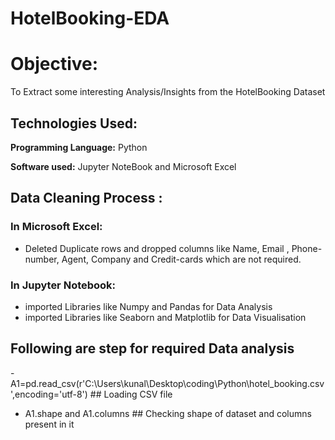 # HotelBooking-EDA




# Objective:
To Extract some interesting Analysis/Insights from the HotelBooking Dataset



## Technologies Used:
**Programming Language:** Python

**Software used:** Jupyter NoteBook and Microsoft Excel 



## Data Cleaning Process : 

### In Microsoft Excel:
- Deleted Duplicate rows and dropped columns like Name, Email , Phone-number, Agent, Company and Credit-cards which are not required.





### In Jupyter Notebook:
- imported Libraries like Numpy and Pandas for Data Analysis
- imported Libraries like Seaborn and Matplotlib for Data Visualisation

## Following are step for required Data analysis
-A1=pd.read_csv(r'C:\Users\kunal\Desktop\coding\Python\hotel_booking.csv',encoding='utf-8')  ## Loading CSV file
- A1.shape and A1.columns ## Checking shape of dataset and columns present in it

